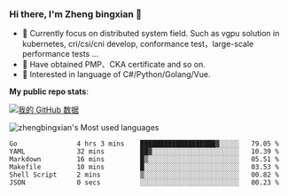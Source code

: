 ### Hi there, I'm Zheng bingxian  👋

* 📖  Currently focus on distributed system field. Such as vgpu solution in kubernetes, cri/csi/cni develop, conformance test，large-scale performance tests ...
* 🌱  Have obtained PMP、CKA certificate and so on.
* 👯  Interested in language of C#/Python/Golang/Vue.

**My public repo stats**:

[![我的 GitHub 数据](https://github-readme-stats.vercel.app/api?username=zhengbingxian&theme=merko)]()

![zhengbingxian's Most used languages](https://github-readme-stats.vercel.app/api/top-langs/?username=zhengbingxian&layout=compact&hide_border=true&langs_count=10)

<!--START_SECTION:waka-->

```text
Go               4 hrs 3 mins    ███████████████████▓░░░░░   79.05 %
YAML             32 mins         ██▓░░░░░░░░░░░░░░░░░░░░░░   10.39 %
Markdown         16 mins         █▒░░░░░░░░░░░░░░░░░░░░░░░   05.51 %
Makefile         10 mins         █░░░░░░░░░░░░░░░░░░░░░░░░   03.53 %
Shell Script     2 mins          ▒░░░░░░░░░░░░░░░░░░░░░░░░   00.82 %
JSON             0 secs          ░░░░░░░░░░░░░░░░░░░░░░░░░   00.23 %
```

<!--END_SECTION:waka-->
